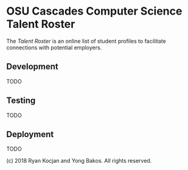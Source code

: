 # OSU Cascades Computer Science Talent Roster

The _Talent Roster_ is an online list of student profiles to facilitate connections
with potential employers.

## Development

TODO

## Testing

TODO

## Deployment

TODO

(c) 2018 Ryan Kocjan and Yong Bakos. All rights reserved.
